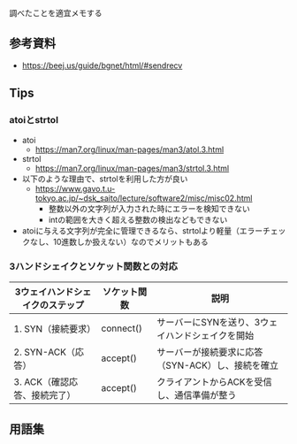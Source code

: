 調べたことを適宜メモする

## 参考資料
- https://beej.us/guide/bgnet/html/#sendrecv

## Tips
### atoiとstrtol
- atoi
  - https://man7.org/linux/man-pages/man3/atol.3.html
- strtol
  - https://man7.org/linux/man-pages/man3/strtol.3.html
- 以下のような理由で、strtolを利用した方が良い
  - https://www.gavo.t.u-tokyo.ac.jp/~dsk_saito/lecture/software2/misc/misc02.html
    - 整数以外の文字列が入力された時にエラーを検知できない
    - intの範囲を大きく超える整数の検出などもできない
- atoiに与える文字列が完全に管理できるなら、strtolより軽量（エラーチェックなし、10進数しか扱えない）なのでメリットもある

### 3ハンドシェイクとソケット関数との対応
| 3ウェイハンドシェイクのステップ	| ソケット関数 | 説明 |
| ---- | ---- | ---- |
| 1. SYN（接続要求） | connect() | サーバーにSYNを送り、3ウェイハンドシェイクを開始 |
| 2. SYN-ACK（応答） | accept() | サーバーが接続要求に応答（SYN-ACK）し、接続を確立 |
| 3. ACK（確認応答、接続完了） | accept() | クライアントからACKを受信し、通信準備が整う |

## 用語集
